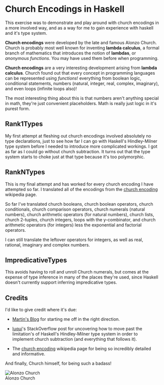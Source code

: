 # Church Encodings in Haskell

This exercise was to demonstrate and play around with church encodings in a more involved way, and as a way for me to gain experience with haskell and it's type system.

**Church encodings** were developed by the late and famous Alonzo Church. Church is probably most well known for inventing **lambda calculus**, a formal branch of mathematics that introduces the notion of **lambdas**, or *anonymous functions*. You may have used them before when programming.

**Church encodings** are a very interesting development arising from **lambda calculus**. Church found out that every concept in programming languages can be represented using *functions*! everything from boolean logic, conditional statements, numbers (natural, integer, real, complex, imaginary), and even loops (infinite loops also)!

The most interesting thing about this is that numbers aren't anything special in math, they're just convenient placeholders. Math is really just logic in it's purest form.


## Rank1Types

My first attempt at fleshing out church encodings involved absolutely no type declarations, just to see how far I can go with Haskell's Hindley-Milner type system before I needed to introduce more complicated workings. I got as far as I could go without church subtraction. It turns out that the type system starts to choke just at that type because it's too polymorphic.


## RankNTypes

This is my final attempt and has worked for every church encoding I have attempted so far. I translated all of the encodings from the [church encoding](https://en.wikipedia.org/wiki/Church_encoding) wikipedia page. 

So far I've translated church booleans, church boolean operators, church conditionals, church comparison operators, church numerals (natural numbers), church arithmetic operators (for natural numbers), church lists, church 2-tuples, church integers, loops with the y-combinator, and church arithmetic operators (for integers) less the exponential and factorial operators. 

I can still translate the leftover operators for integers, as well as real, rational, imaginary and complex numbers.


## ImpredicativeTypes

This avoids having to roll and unroll Church numerals, but comes at the expense of type inference in many of the places they're used, since Haskell doesn't currently support inferring impredicative types.


## Credits

I'd like to give credit where it's due:

* [Martin's Blog](https://blogs.oracle.com/martink/entry/church_booleans_vs_javafx) for starting me off in the right direction.  

* [luqui](http://stackoverflow.com/questions/6595749/subtraction-of-church-numerals-in-haskell)'s StackOverflow post for uncovering how to move past the limitation's of Haskell's Hindley-Milner type system in order to implement church subtraction (and everything that follows it).

* The [church encoding](https://en.wikipedia.org/wiki/Church_encoding) wikipedia page for being so incredibly detailed and informative.

And finally, Church himself, for being such a badass!

![Alonzo Church](https://upload.wikimedia.org/wikipedia/en/a/a6/Alonzo_Church.jpg)  
Alonzo Church
